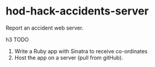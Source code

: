 # hod-hack-accidents-server

Report an accident web server.

h3 TODO
1. Write a Ruby app with Sinatra to receive co-ordinates
2. Host the app on a server (pull from gitHub).
